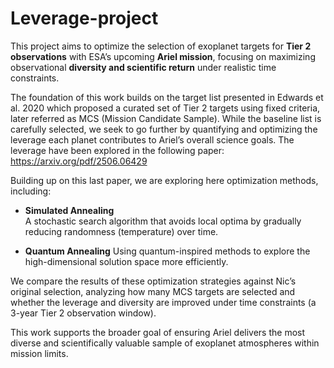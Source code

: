 # Leverage-project

This project aims to optimize the selection of exoplanet targets for **Tier 2 observations** with ESA’s upcoming **Ariel mission**, focusing on maximizing observational **diversity and scientific return** under realistic time constraints.

The foundation of this work builds on the target list presented in Edwards et al. 2020 which proposed a curated set of Tier 2 targets using fixed criteria, later referred as MCS (Mission Candidate Sample). While the baseline list is carefully selected, we seek to go further by quantifying and optimizing the leverage each planet contributes to Ariel’s overall science goals. The leverage have been explored in the following paper: https://arxiv.org/pdf/2506.06429

Building up on this last paper, we are exploring here optimization methods, including:

- **Simulated Annealing**  
  A stochastic search algorithm that avoids local optima by gradually reducing randomness (temperature) over time.

- **Quantum Annealing** 
  Using quantum-inspired methods to explore the high-dimensional solution space more efficiently.

We compare the results of these optimization strategies against Nic’s original selection, analyzing how many MCS targets are selected and whether the leverage and diversity are improved under time constraints (a 3-year Tier 2 observation window).

This work supports the broader goal of ensuring Ariel delivers the most diverse and scientifically valuable sample of exoplanet atmospheres within mission limits.
